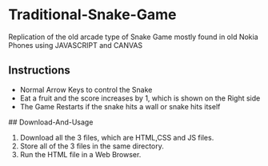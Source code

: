 # Traditional-Snake-Game
Replication of the old arcade type of Snake Game mostly found in old Nokia Phones using JAVASCRIPT and CANVAS
## Instructions
<html>
<ul>
<li>Normal Arrow Keys to control the Snake</li>
<li>Eat a fruit and the score increases by 1, which is shown on the Right side</li>
<li>The Game Restarts if the snake hits a wall or snake hits itself</li>
</ul>
</html>
## Download-And-Usage
<html>
<ol>
<li>Download all the 3 files, which are HTML,CSS and JS files.</li>
<li>Store all of the 3 files in the same directory.</li>
<li>Run the HTML file in a Web Browser.</li>
</ol>
</html>
